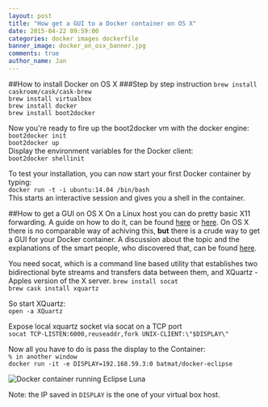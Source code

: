```yaml
---
layout: post
title: "How get a GUI to a Docker container on OS X"
date: 2015-04-22 09:59:00
categories: docker images dockerfile
banner_image: docker_on_osx_banner.jpg
comments: true
author_name: Jan
---
```

##How to install Docker on OS X
###Step by step instruction
`brew install caskroom/cask/cask-brew`  
`brew install virtualbox`  
`brew install docker`  
`brew install boot2docker`

Now you're ready to fire up the boot2docker vm with the docker engine:  
`boot2docker init`  
`boot2docker up`  
Display the environment variables for the Docker client:  
`boot2docker shellinit`  

To test your installation, you can now start your first Docker container by typing:  
```docker run -t -i ubuntu:14.04 /bin/bash```  
This starts an interactive session and gives you a shell in the container.

##How to get a GUI on OS X
On a Linux host you can do pretty basic X11 forwarding. A guide on how to do it, can be found [here](http://fabiorehm.com/blog/2014/09/11/running-gui-apps-with-docker/) or [here](https://registry.hub.docker.com/u/batmat/docker-eclipse/).
On OS X there is no comparable way of achiving this, __but__ there is a crude way to get a GUI for your Docker container. A discussion about the topic and the explanations of the smart people, who discovered that, can be found [here](https://github.com/docker/docker/issues/8710).   

You need socat, which is a command line based utility that establishes two bidirectional byte streams and transfers data between them, and XQuartz - Apples version of the X server.
`brew install socat`   
`brew cask install xquartz`  

So start XQuartz:  
`open -a XQuartz`  

Expose local xquartz socket via socat on a TCP port  
`socat TCP-LISTEN:6000,reuseaddr,fork UNIX-CLIENT:\"$DISPLAY\"`

Now all you have to do is pass the display to the Container:  
```% in another window```   
```docker run -it -e DISPLAY=192.168.59.3:0 batmat/docker-eclipse```  

![Docker container running Eclipse Luna]({{site.url}}/assets/images/docker_eclipse_osx.png)

Note: the IP saved in `DISPLAY` is the one of your virtual box host. 

